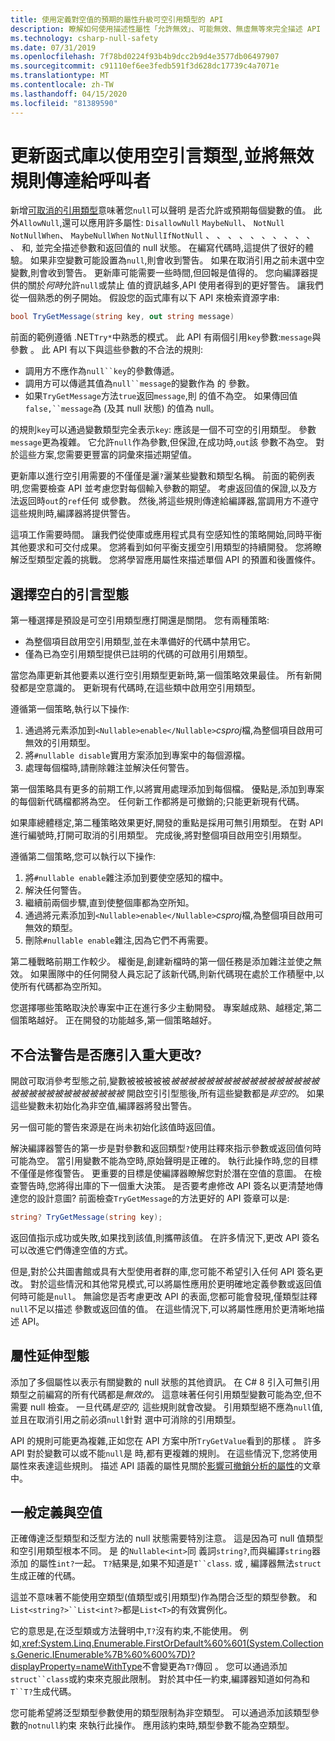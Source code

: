 ```yaml
---
title: 使用定義對空值的預期的屬性升級可空引用類型的 API
description: 瞭解如何使用描述性屬性「允許無效」、可能無效、無虛無等來完全描述 API 的空狀態。
ms.technology: csharp-null-safety
ms.date: 07/31/2019
ms.openlocfilehash: 7f78bd0224f93b4b9dcc2b9d4e3577db06497907
ms.sourcegitcommit: c91110ef6ee3fedb591f3d628dc17739c4a7071e
ms.translationtype: MT
ms.contentlocale: zh-TW
ms.lasthandoff: 04/15/2020
ms.locfileid: "81389590"
---
```

# <a name="update-libraries-to-use-nullable-reference-types-and-communicate-nullable-rules-to-callers"></a>更新函式庫以使用空引言類型,並將無效規則傳達給呼叫者

新增[可取消的引用類型](nullable-references.md)意味著您`null`可以聲明 是否允許或預期每個變數的值。 此外`AllowNull`,還可以應用許多屬性: `DisallowNull` `MaybeNull`、 `NotNull` `NotNullWhen`、 `MaybeNullWhen` `NotNullIfNotNull` 、 、 、 、 、 、 、 、 、 、 、 和, 並完全描述參數和返回值的 null 狀態。 在編寫代碼時,這提供了很好的體驗。 如果非空變數可能設置為`null`,則會收到警告。 如果在取消引用之前未選中空變數,則會收到警告。 更新庫可能需要一些時間,但回報是值得的。 您向編譯器提供的關於*何時*允許`null`或禁止 值的資訊越多,API 使用者得到的更好警告。 讓我們從一個熟悉的例子開始。 假設您的函式庫有以下 API 來檢索資源字串:

```csharp
bool TryGetMessage(string key, out string message)
```

前面的範例遵循 .NET`Try*`中熟悉的模式。 此 API 有兩個引用`key`參數:`message`與 參數 。 此 API 有以下與這些參數的不合法的規則:

- 調用方不應作為`null``key`的參數傳遞。
- 調用方可以傳遞其值為`null``message`的變數作為 的 參數。
- 如果`TryGetMessage`方法`true`返回`message`,則 的值不為空。 如果傳回值`false,``message`為 (及其 null 狀態) 的值為 null。

的規則`key`可以通過變數類型完全表示`key`: 應該是一個不可空的引用類型。 參數`message`更為複雜。 它允許`null`作為參數,但保證,在成功時,`out`該 參數不為空。 對於這些方案,您需要更豐富的詞彙來描述期望值。

更新庫以進行空引用需要的不僅僅是灑`?`灑某些變數和類型名稱。 前面的範例表明,您需要檢查 API 並考慮您對每個輸入參數的期望。 考慮返回值的保證,以及方法返回時`out`的`ref`任何 或參數。 然後,將這些規則傳達給編譯器,當調用方不遵守這些規則時,編譯器將提供警告。

這項工作需要時間。 讓我們從使庫或應用程式具有空感知性的策略開始,同時平衡其他要求和可交付成果。 您將看到如何平衡支援空引用類型的持續開發。 您將瞭解泛型類型定義的挑戰。 您將學習應用屬性來描述單個 API 的預置和後置條件。

## <a name="choose-a-strategy-for-nullable-reference-types"></a>選擇空白的引言型態

第一種選擇是預設是可空引用類型應打開還是關閉。 您有兩種策略:

- 為整個項目啟用空引用類型,並在未準備好的代碼中禁用它。
- 僅為已為空引用類型提供已註明的代碼的可啟用引用類型。

當您為庫更新其他要素以進行空引用類型更新時,第一個策略效果最佳。 所有新開發都是空意識的。 更新現有代碼時,在這些類中啟用空引用類型。

遵循第一個策略,執行以下操作:

1. 通過將元素添加到`<Nullable>enable</Nullable>`*csproj*檔,為整個項目啟用可無效的引用類型。
1. 將`#nullable disable`實用方案添加到專案中的每個源檔。
1. 處理每個檔時,請刪除雜注並解決任何警告。

第一個策略具有更多的前期工作,以將實用處理添加到每個檔。 優點是,添加到專案的每個新代碼檔都將為空。 任何新工作都將是可撤銷的;只能更新現有代碼。

如果庫總體穩定,第二種策略效果更好,開發的重點是採用可無引用類型。 在對 API 進行編號時,打開可取消的引用類型。 完成後,將對整個項目啟用空引用類型。

遵循第二個策略,您可以執行以下操作:

1. 將`#nullable enable`雜注添加到要使空感知的檔中。
1. 解決任何警告。
1. 繼續前兩個步驟,直到使整個庫都為空所知。
1. 通過將元素添加到`<Nullable>enable</Nullable>`*csproj*檔,為整個項目啟用可無效的類型。
1. 刪除`#nullable enable`雜注,因為它們不再需要。

第二種戰略前期工作較少。 權衡是,創建新檔時的第一個任務是添加雜注並使之無效。 如果團隊中的任何開發人員忘記了該新代碼,則新代碼現在處於工作積壓中,以使所有代碼都為空所知。

您選擇哪些策略取決於專案中正在進行多少主動開發。 專案越成熟、越穩定,第二個策略越好。 正在開發的功能越多,第一個策略越好。

## <a name="should-nullable-warnings-introduce-breaking-changes"></a>不合法警告是否應引入重大更改?

開啟可取消參考型態之前,變數被被被被被*被被被被被被被被被被被被被被被被被被被被被被被被被被被被被被* 開啟空引引型態後,所有這些變數都是*非空的*。 如果這些變數未初始化為非空值,編譯器將發出警告。

另一個可能的警告來源是在尚未初始化該值時返回值。

解決編譯器警告的第一步是對參數和返回類型`?`使用註釋來指示參數或返回值何時可能為空。 當引用變數不能為空時,原始聲明是正確的。 執行此操作時,您的目標不僅僅是修復警告。 更重要的目標是使編譯器瞭解您對於潛在空值的意圖。 在檢查警告時,您將得出庫的下一個重大決策。 是否要考慮修改 API 簽名以更清楚地傳達您的設計意圖? 前面檢查`TryGetMessage`的方法更好的 API 簽章可以是:

```csharp
string? TryGetMessage(string key);
```

返回值指示成功或失敗,如果找到該值,則攜帶該值。 在許多情況下,更改 API 簽名可以改進它們傳達空值的方式。

但是,對於公共圖書館或具有大型使用者群的庫,您可能不希望引入任何 API 簽名更改。 對於這些情況和其他常見模式,可以將屬性應用於更明確地定義參數或返回值何時可能是`null`。 無論您是否考慮更改 API 的表面,您都可能會發現,僅類型註釋`null`不足以描述 參數或返回值的值。 在這些情況下,可以將屬性應用於更清晰地描述 API。

## <a name="attributes-extend-type-annotations"></a>屬性延伸型態

添加了多個屬性以表示有關變數的 null 狀態的其他資訊。 在 C# 8 引入可無引用類型之前編寫的所有代碼都是*無效的。* 這意味著任何引用類型變數可能為空,但不需要 null 檢查。 一旦代碼*是空的,* 這些規則就會改變。 引用類型絕不應為`null`值,並且在取消引用之前必須`null`針對 選中可消除的引用類型。

API 的規則可能更為複雜,正如您在 API 方案中所`TryGetValue`看到的那樣 。 許多 API 對於變數可以或不能`null`是 時,都有更複雜的規則。 在這些情況下,您將使用屬性來表達這些規則。 描述 API 語義的屬性見關於[影響可撤銷分析的屬性](./language-reference/attributes/nullable-analysis.md)的文章中。

## <a name="generic-definitions-and-nullability"></a>一般定義與空值

正確傳達泛型類型和泛型方法的 null 狀態需要特別注意。 這是因為可 null 值類型和空引用類型根本不同。 是 的`Nullable<int>`同 義詞`string?`,而與編譯`string`器添加 的屬性`int?`一起。 `T?`結果是,如果不知道是`T``class`. 或 , 編譯器無法`struct`生成正確的代碼。

這並不意味著不能使用空類型(值類型或引用類型)作為閉合泛型的類型參數。 和`List<string?>``List<int?>`都是`List<T>`的有效實例化。

它的意思是,在泛型類或方法聲明中,`T?`沒有約束,不能使用。 例如,<xref:System.Linq.Enumerable.FirstOrDefault%60%601(System.Collections.Generic.IEnumerable%7B%60%600%7D)?displayProperty=nameWithType>不會變更為`T?`傳回 。 您可以通過添加`struct``class`或約束來克服此限制。 對於其中任一約束,編譯器知道如何為和`T``T?`生成代碼。

您可能希望將泛型類型參數使用的類型限制為非空類型。 可以通過添加該類型參數的`notnull`約束 來執行此操作。 應用該約束時,類型參數不能為空類型。
